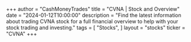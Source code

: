 +++
author = "CashMoneyTrades"
title = "CVNA | Stock and Overview"
date = "2024-01-12T10:00:00"
description = "Find the latest information about trading CVNA stock for a full financial overview to help with your stock trading and investing."
tags = [
   "Stocks",
]
layout = "stocks"
ticker = "CVNA"
+++
